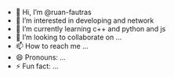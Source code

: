 - 👋 Hi, I’m @ruan-fautras
- 👀 I’m interested in developing and network
- 🌱 I’m currently learning c++ and python and js
- 💞️ I’m looking to collaborate on ...
- 📫 How to reach me ...
- 😄 Pronouns: ...
- ⚡ Fun fact: ...

<!---
ruan-fautras/ruan-fautras is a ✨ special ✨ repository because its `README.md` (this file) appears on your GitHub profile.
You can click the Preview link to take a look at your changes.
--->
